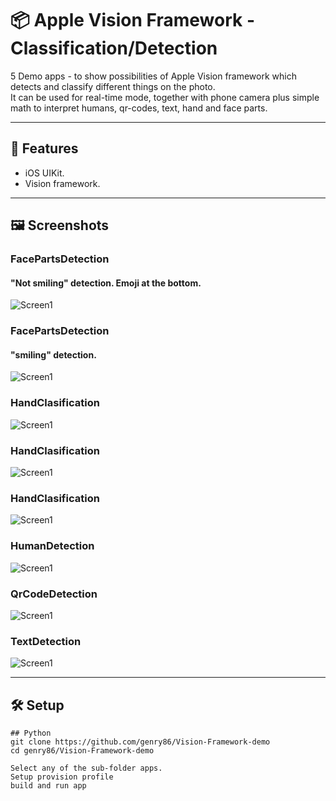 # 📦 Apple Vision Framework - Classification/Detection 

 5 Demo apps - to show possibilities of 
 Apple Vision framework which detects and classify 
 different things on the photo.  
It can be used for real-time mode, together with phone camera plus simple math
to interpret humans, qr-codes, text, hand and face parts.

---

## 🚀 Features

- iOS UIKit.
- Vision framework.

---

## 🖼 Screenshots

### FacePartsDetection
#### "Not smiling" detection. Emoji at the bottom.

![Screen1](images/photo_1.jpg)

### FacePartsDetection
#### "smiling" detection.

![Screen1](images/photo_2.jpg)

### HandClasification

![Screen1](images/photo_3.jpg)

### HandClasification

![Screen1](images/photo_4.jpg)

### HandClasification 

![Screen1](images/photo_6.jpg)

### HumanDetection

![Screen1](images/photo_5.jpg)

### QrCodeDetection

![Screen1](images/photo_7.jpg)

### TextDetection

![Screen1](images/photo_8.jpg)


---

## 🛠 Setup

```
## Python
git clone https://github.com/genry86/Vision-Framework-demo
cd genry86/Vision-Framework-demo

Select any of the sub-folder apps. 
Setup provision profile
build and run app  